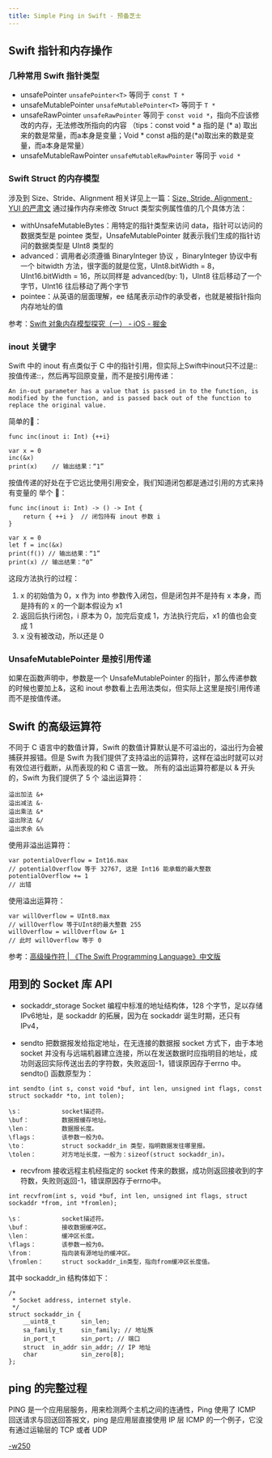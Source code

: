 ```yaml
--- 
title: Simple Ping in Swift - 预备芝士
---
```


## Swift 指针和内存操作
### 几种常用 Swift 指针类型
* unsafePointer
`unsafePointer<T>` 等同于 `const T *`
* unsafeMutablePointer
`unsafeMutablePointer<T>` 等同于 `T *`
* unsafeRawPointer
`unsafeRawPointer` 等同于 `const void *`，指向不应该修改的内存，无法修改所指向的内容
（tips：const void * a 指的是 (* a) 取出来的数是常量，而a本身是变量；Void * const a指的是(*a)取出来的数是变量，而a本身是常量）
* unsafeMutableRawPointer
`unsafeMutableRawPointer` 等同于 `void *`

### Swift Struct 的内存模型
涉及到 Size、Stride、Alignment 相关详见上一篇：[Size, Stride, Alignment · YUI 的严肃文](https://linkexin.github.io/notes/Size,-Stride,-Alignment)
通过操作内存来修改 Struct 类型实例属性值的几个具体方法：
* withUnsafeMutableBytes<ResultType>：用特定的指针类型来访问 data，指针可以访问的数据类型是 pointee 类型，UnsafeMutablePointer<UInt8> 就表示我们生成的指针访问的数据类型是 UInt8 类型的
* advanced：调用者必须遵循 BinaryInteger 协议 ，BinaryInteger 协议中有一个 bitwidth 方法，很字面的就是位宽，UInt8.bitWidth = 8，UInt16.bitWidth = 16，所以同样是 advanced(by: 1)，UInt8 往后移动了一个字节，UInt16 往后移动了两个字节
* pointee：从英语的层面理解，ee 结尾表示动作的承受者，也就是被指针指向内存地址的值

参考：[Swift 对象内存模型探究（一） - iOS - 掘金](https://juejin.im/entry/59156846a22b9d0058007283)

### inout 关键字
Swift 中的 inout 有点类似于 C 中的指针引用，但实际上Swift中inout只不过是::按值传递::，然后再写回原变量，而不是按引用传递：
```
An in-out parameter has a value that is passed in to the function, is modified by the function, and is passed back out of the function to replace the original value.
```

简单的🌰：
```
func inc(inout i: Int) {++i}

var x = 0
inc(&x)
print(x)	// 输出结果：“1”
```

按值传递的好处在于它远比使用引用安全，我们知道闭包都是通过引用的方式来持有变量的
举个 🌰：
```
func inc(inout i: Int) -> () -> Int {
	return { ++i }  // 闭包持有 inout 参数 i
}

var x = 0
let f = inc(&x)
print(f()) // 输出结果：“1”
print(x) // 输出结果：“0”
```
这段方法执行的过程：
1. x 的初始值为 0，x 作为 into 参数传入闭包，但是闭包并不是持有 x 本身，而是持有的 x 的一个副本假设为 x1
2. 返回后执行闭包，i 原本为 0，加完后变成 1，方法执行完后，x1 的值也会变成 1
3. x 没有被改动，所以还是 0

### UnsafeMutablePointer 是按引用传递
如果在函数声明中，参数是一个 UnsafeMutablePointer 的指针，那么传递参数的时候也要加上&，这和 inout 参数看上去用法类似，但实际上这里是按引用传递而不是按值传递。

## Swift 的高级运算符
不同于 C 语言中的数值计算，Swift 的数值计算默认是不可溢出的，溢出行为会被捕获并报错。但是 Swift 为我们提供了支持溢出的运算符，这样在溢出时就可以对有效位进行截断，从而表现的和 C 语言一致。
所有的溢出运算符都是以 & 开头的，Swift 为我们提供了 5 个 溢出运算符：
```
溢出加法 &+
溢出减法 &-
溢出乘法 &*
溢出除法 &/
溢出求余 &%
```
使用非溢出运算符：
```
var potentialOverflow = Int16.max
// potentialOverflow 等于 32767, 这是 Int16 能承载的最大整数
potentialOverflow += 1
// 出错
```
使用溢出运算符：
```
var willOverflow = UInt8.max
// willOverflow 等于UInt8的最大整数 255
willOverflow = willOverflow &+ 1
// 此时 willOverflow 等于 0
```


参考：[高级操作符 | 《The Swift Programming Language》中文版](https://numbbbbb.gitbooks.io/-the-swift-programming-language-/content/chapter2/24_Advanced_Operators.html)


## 用到的 Socket 库 API
* sockaddr_storage
Socket 编程中标准的地址结构体，128 个字节，足以存储IPv6地址，是 sockaddr 的拓展，因为在 sockaddr 诞生时期，还只有 IPv4，

* sendto
把数据报发给指定地址，在无连接的数据报 socket 方式下，由于本地 socket 并没有与远端机器建立连接，所以在发送数据时应指明目的地址，成功则返回实际传送出去的字符数，失败返回-1，错误原因存于errno 中。
sendto() 函数原型为：

```
int sendto (int s, const void *buf, int len, unsigned int flags, const struct sockaddr *to, int tolen);

\s：           socket描述符。
\buf：         数据报缓存地址。
\len：         数据报长度。
\flags：       该参数一般为0。
\to：          struct sockaddr_in 类型，指明数据发往哪里报。
\tolen：       对方地址长度，一般为：sizeof(struct sockaddr_in)。
```
* recvfrom
接收远程主机经指定的 socket 传来的数据，成功则返回接收到的字符数，失败则返回-1，错误原因存于errno中。

```
int recvfrom(int s, void *buf, int len, unsigned int flags, struct sockaddr *from, int *fromlen);

\s：           socket描述符。
\buf：         接收数据缓冲区。
\len：         缓冲区长度。
\flags：       该参数一般为0。
\from：        指向装有源地址的缓冲区。
\fromlen：     struct sockaddr_in类型，指向from缓冲区长度值。
```

其中  sockaddr_in 结构体如下：

```
/*
 * Socket address, internet style.
 */
struct sockaddr_in {
	__uint8_t       sin_len;
	sa_family_t     sin_family; // 地址族
	in_port_t       sin_port; // 端口
	struct  in_addr sin_addr; // IP 地址
	char            sin_zero[8];
};
```

## ping 的完整过程
PING 是一个应用层服务，用来检测两个主机之间的连通性，Ping 使用了 ICMP 回送请求与回送回答报文，ping 是应用层直接使用 IP 层 ICMP 的一个例子，它没有通过运输层的 TCP 或者 UDP

[-w250](https://res.cloudinary.com/dp1pheuq7/image/upload/v1572084520/Ping_%E5%AE%8C%E6%95%B4%E8%BF%87%E7%A8%8B_cwr996.png)
